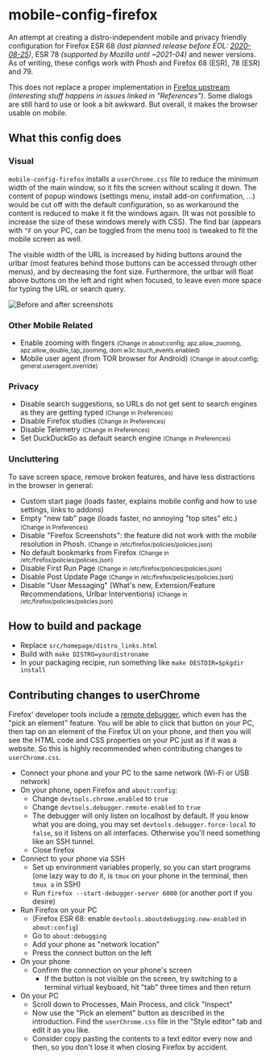 # mobile-config-firefox

An attempt at creating a distro-independent mobile and privacy friendly configuration for Firefox ESR 68 *(last planned release before EOL: [2020-08-25](https://wiki.mozilla.org/Release_Management/Calendar))*, ESR 78 *(supported by Mozilla until ~2021-04)* and newer versions. As of writing, these configs work with Phosh and Firefox 68 (ESR), 78 (ESR) and 79.

This does not replace a proper implementation in [Firefox upstream](https://bugzilla.mozilla.org/show_bug.cgi?id=1579348) *(interesting stuff happens in issues linked in "References")*. Some dialogs are still hard to use or look a bit awkward. But overall, it makes the browser usable on mobile.

## What this config does
### Visual
`mobile-config-firefox` installs a `userChrome.css` file to reduce the minimum width of the main window, so it fits the screen without scaling it down. The content of popup windows (settings menu, install add-on confirmation, ...) would be cut off with the default configuration, so as workaround the content is reduced to make it fit the windows again. (It was not possible to increase the size of these windows merely with CSS). The find bar (appears with `^F` on your PC, can be toggled from the menu too) is tweaked to fit the mobile screen as well.

The visible width of the URL is increased by hiding buttons around the urlbar (most features behind those buttons can be accessed through other menus), and by decreasing the font size. Furthermore, the urlbar will float above buttons on the left and right when focused, to leave even more space for typing the URL or search query.

![Before and after screenshots](https://postmarketos.org/static/img/2020-08/mobile-config-firefox-esr78.jpg)

### Other Mobile Related
* Enable zooming with fingers <small>(Change in about:config; apz.allow_zooming, apz.allow_double_tap_zooming, dom.w3c.touch_events.enabled)</small>
* Mobile user agent (from TOR browser for Android) <small>(Change in about:config; general.useragent.override)</small>

### Privacy
* Disable search suggestions, so URLs do not get sent to search engines as they are getting typed <small>(Change in Preferences)</small>
* Disable Firefox studies <small>(Change in Preferences)</small>
* Disable Telemetry <small>(Change in Preferences)</small>
* Set DuckDuckGo as default search engine <small>(Change in Preferences)</small>

### Uncluttering
To save screen space, remove broken features, and have less distractions in the browser in general:
* Custom start page (loads faster, explains mobile config and how to use settings, links to addons)
* Empty "new tab" page (loads faster, no annoying "top sites" etc.) <small>(Change in Preferences)</small>
* Disable "Firefox Screenshots": the feature did not work with the mobile resolution in Phosh. <small>(Change in /etc/firefox/policies/policies.json)</small>
* No default bookmarks from Firefox <small>(Change in /etc/firefox/policies/policies.json)</small>
* Disable First Run Page <small>(Change in /etc/firefox/policies/policies.json)</small>
* Disable Post Update Page <small>(Change in /etc/firefox/policies/policies.json)</small>
* Disable "User Messaging" (What's new, Extension/Feature Recommendations, Urlbar Interventions) <small>(Change in /etc/firefox/policies/policies.json)</small>

## How to build and package

* Replace `src/homepage/distro_links.html`
* Build with `make DISTRO=yourdistroname`
* In your packaging recipie, run something like `make DESTDIR=$pkgdir install`

## Contributing changes to userChrome
Firefox' developer tools include a [remote debugger](https://developer.mozilla.org/en-US/docs/Tools/Remote_Debugging), which even has the "pick an element" feature. You will be able to click that button on your PC, then tap on an element of the Firefox UI on your phone, and then you will see the HTML code and CSS properties on your PC just as if it was a website. So this is highly recommended when contributing changes to `userChrome.css`.

* Connect your phone and your PC to the same network (Wi-Fi or USB network)
* On your phone, open Firefox and `about:config`:
  * Change `devtools.chrome.enabled` to `true`
  * Change `devtools.debugger.remote-enabled` to `true`
  * The debugger will only listen on localhost by default. If you know what you are doing, you may set `devtools.debugger.force-local` to `false`, so it listens on all interfaces. Otherwise you'll need something like an SSH tunnel.
  * Close firefox
* Connect to your phone via SSH
  * Set up environment variables properly, so you can start programs (one lazy way to do it, is `tmux` on your phone in the terminal, then `tmux a` in SSH)
  * Run `firefox --start-debugger-server 6000` (or another port if you desire)
* Run Firefox on your PC
  * (Firefox ESR 68: enable `devtools.aboutdebugging.new-enabled` in `about:config`)
  * Go to `about:debugging`
  * Add your phone as "network location"
  * Press the connect button on the left
* On your phone
  * Confirm the connection on your phone's screen
    * If the button is not visible on the screen, try switching to a terminal virtual keyboard, hit "tab" three times and then return
* On your PC
  * Scroll down to Processes, Main Process, and click "Inspect"
  * Now use the "Pick an element" button as described in the introduction. Find the `userChrome.css` file in the "Style editor" tab and edit it as you like.
  * Consider copy pasting the contents to a text editor every now and then, so you don't lose it when closing Firefox by accident.
